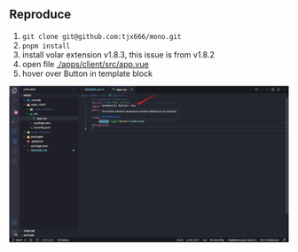 ## Reproduce

1. `git clone git@github.com:tjx666/mono.git`
2. `pnpm install`
3. install volar extension v1.8.3, this issue is from v1.8.2
4. open file [./apps/client/src/app.vue](./apps/client/src/app.vue)
5. hover over Button in template block

![can't infer component type](images/issue.png)
